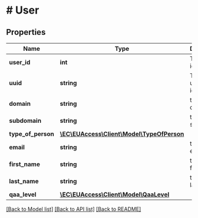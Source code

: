 # # User

## Properties

Name | Type | Description | Notes
------------ | ------------- | ------------- | -------------
**user_id** | **int** | The user&#39;s id |
**uuid** | **string** | The user&#39;s unique identifier |
**domain** | **string** | the user&#39;s domain |
**subdomain** | **string** | the user&#39;s subdomain |
**type_of_person** | [**\EC\EUAccess\Client\Model\TypeOfPerson**](TypeOfPerson.md) |  |
**email** | **string** | the user&#39;s email |
**first_name** | **string** | the user&#39;s first name |
**last_name** | **string** | the user&#39;s last name |
**qaa_level** | [**\EC\EUAccess\Client\Model\QaaLevel**](QaaLevel.md) |  |

[[Back to Model list]](../../README.md#models) [[Back to API list]](../../README.md#endpoints) [[Back to README]](../../README.md)
